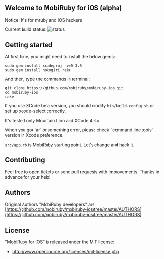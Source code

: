 ## Welcome to MobiRuby for iOS (alpha)

Notice: It's for mruby and iOS hackers

Current build status: ![status](https://mobiruby-ci.s3.amazonaws.com/mobiruby-ios.png)


## Getting started

At first time, you might need to install the below gems:

```
sudo gem install xcodeproj -v=0.3.5
sudo gem install nokogiri rake
```

And then, type the commands in terminal:

```
git clone https://github.com/mobiruby/mobiruby-ios.git
cd mobiruby-ios
rake
```

If you use XCode beta version, you should modify ``bin/build-config.sh`` or set up xcode-select correctly.

It's tested only Mountain Lion and XCode 4.6.x

When you got 'ar' or something error, please check "command line tools" version in Xcode preference.


``src/app.rb`` is MobiRuby starting point. Let's change and hack it.



## Contributing

Feel free to open tickets or send pull requests with improvements.
Thanks in advance for your help!


## Authors

Original Authors "MobiRuby developers" are [https://github.com/mobiruby/mobiruby-ios/tree/master/AUTHORS](https://github.com/mobiruby/mobiruby-ios/tree/master/AUTHORS)


## License

 "MobiRuby for iOS" is released under the MIT license:

* http://www.opensource.org/licenses/mit-license.php

